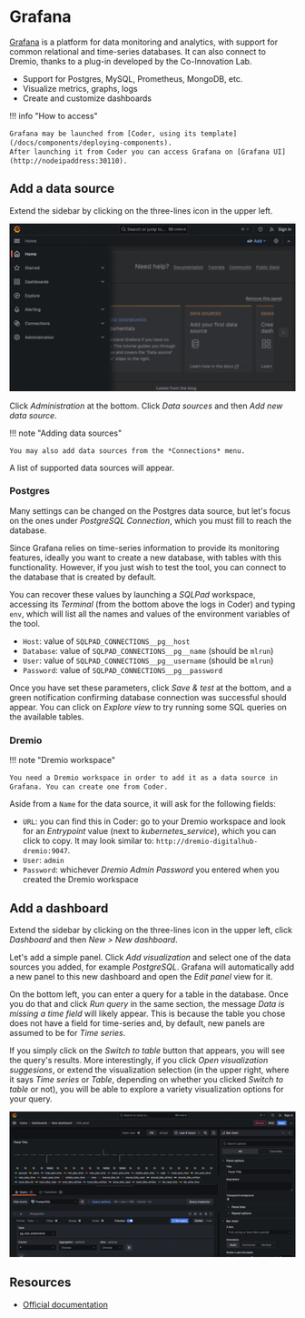 # Grafana

[Grafana](https://grafana.com/) is a platform for data monitoring and analytics, with support for common relational and time-series databases. It can also connect to Dremio, thanks to a plug-in developed by the Co-Innovation Lab.

- Support for Postgres, MySQL, Prometheus, MongoDB, etc.
- Visualize metrics, graphs, logs
- Create and customize dashboards

!!! info "How to access"

    Grafana may be launched from [Coder, using its template](/docs/components/deploying-components).
    After launching it from Coder you can access Grafana on [Grafana UI](http://nodeipaddress:30110).

## Add a data source

Extend the sidebar by clicking on the three-lines icon in the upper left.

![Grafana left menu image](../images/grafana-left-menu.png)

Click *Administration* at the bottom. Click *Data sources* and then *Add new data source*.

!!! note "Adding data sources"

    You may also add data sources from the *Connections* menu.

A list of supported data sources will appear.

### Postgres

Many settings can be changed on the Postgres data source, but let's focus on the ones under *PostgreSQL Connection*, which you must fill to reach the database.

Since Grafana relies on time-series information to provide its monitoring features, ideally you want to create a new database, with tables with this functionality. However, if you just wish to test the tool, you can connect to the database that is created by default.

You can recover these values by launching a *SQLPad* workspace, accessing its *Terminal* (from the bottom above the logs in Coder) and typing `env`, which will list all the names and values of the environment variables of the tool.

- `Host`: value of `SQLPAD_CONNECTIONS__pg__host`
- `Database`: value of `SQLPAD_CONNECTIONS__pg__name` (should be `mlrun`)
- `User`: value of `SQLPAD_CONNECTIONS__pg__username` (should be `mlrun`)
- `Password`: value of `SQLPAD_CONNECTIONS__pg__password`

Once you have set these parameters, click *Save & test* at the bottom, and a green notification confirming database connection was successful should appear. You can click on *Explore view* to try running some SQL queries on the available tables.

### Dremio

!!! note "Dremio workspace"

    You need a Dremio workspace in order to add it as a data source in Grafana. You can create one from Coder.

Aside from a `Name` for the data source, it will ask for the following fields:

- `URL`: you can find this in Coder: go to your Dremio workspace and look for an *Entrypoint* value (next to *kubernetes_service*), which you can click to copy. It may look similar to: `http://dremio-digitalhub-dremio:9047`.
- `User`: `admin`
- `Password`: whichever *Dremio Admin Password* you entered when you created the Dremio workspace 

## Add a dashboard

Extend the sidebar by clicking on the three-lines icon in the upper left, click *Dashboard* and then *New > New dashboard*.

Let's add a simple panel. Click *Add visualization* and select one of the data sources you added, for example *PostgreSQL*. Grafana will automatically add a new panel to this new dashboard and open the *Edit panel* view for it.

On the bottom left, you can enter a query for a table in the database. Once you do that and click *Run query* in the same section, the message *Data is missing a time field* will likely appear. This is because the table you chose does not have a field for time-series and, by default, new panels are assumed to be for *Time series*.

If you simply click on the *Switch to table* button that appears, you will see the query's results. More interestingly, if you click *Open visualization suggesions*, or extend the visualization selection (in the upper right, where it says *Time series* or *Table*, depending on whether you clicked *Switch to table* or not), you will be able to explore a variety visualization options for your query.

![Grafana dashboard image](../images/grafana-dashboard.png)

## Resources

- [Official documentation](https://grafana.com/docs/grafana/latest/?plcmt=footer)